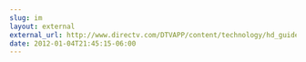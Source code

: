```yaml
---
slug: im
layout: external
external_url: http://www.directv.com/DTVAPP/content/technology/hd_guide
date: 2012-01-04T21:45:15-06:00
---
```

